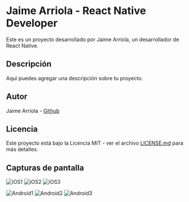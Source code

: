 # Jaime Arriola - React Native Developer

Este es un proyecto desarrollado por Jaime Arriola, un desarrollador de React Native.

## Descripción

Aquí puedes agregar una descripción sobre tu proyecto.

## Autor

Jaime Arriola - [Github](https://github.com/TU_USUARIO_DE_GITHUB)

## Licencia

Este proyecto está bajo la Licencia MIT - ver el archivo [LICENSE.md](LICENSE.md) para más detalles.

## Capturas de pantalla

![iOS1](./assets/IMG_5881.PNG)
![iOS2](./assets/IMG_5882.PNG)
![iOS3](./assets/IMG_5883.PNG)

![Android1](./assets/Screenshot_2023-04-15-10-10-19-80_f73b71075b1de7323614b647fe394240.jpg)
![Android2](./assets/Screenshot_2023-04-15-10-10-23-56_f73b71075b1de7323614b647fe394240.jpg)
![Android3](./assets/Screenshot_2023-04-15-10-10-26-72_f73b71075b1de7323614b647fe394240.jpg)
